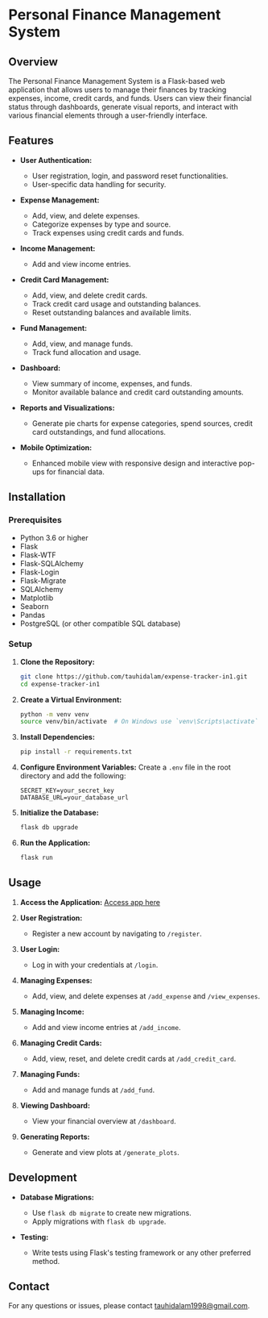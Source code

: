 # Personal Finance Management System

## Overview

The Personal Finance Management System is a Flask-based web application that allows users to manage their finances by tracking expenses, income, credit cards, and funds. Users can view their financial status through dashboards, generate visual reports, and interact with various financial elements through a user-friendly interface.

## Features

- **User Authentication:**
  - User registration, login, and password reset functionalities.
  - User-specific data handling for security.

- **Expense Management:**
  - Add, view, and delete expenses.
  - Categorize expenses by type and source.
  - Track expenses using credit cards and funds.
  
- **Income Management:**
  - Add and view income entries.
  
- **Credit Card Management:**
  - Add, view, and delete credit cards.
  - Track credit card usage and outstanding balances.
  - Reset outstanding balances and available limits.

- **Fund Management:**
  - Add, view, and manage funds.
  - Track fund allocation and usage.

- **Dashboard:**
  - View summary of income, expenses, and funds.
  - Monitor available balance and credit card outstanding amounts.

- **Reports and Visualizations:**
  - Generate pie charts for expense categories, spend sources, credit card outstandings, and fund allocations.

- **Mobile Optimization:**
  - Enhanced mobile view with responsive design and interactive pop-ups for financial data.

## Installation

### Prerequisites

- Python 3.6 or higher
- Flask
- Flask-WTF
- Flask-SQLAlchemy
- Flask-Login
- Flask-Migrate
- SQLAlchemy
- Matplotlib
- Seaborn
- Pandas
- PostgreSQL (or other compatible SQL database)

### Setup

1. **Clone the Repository:**
   ```bash
   git clone https://github.com/tauhidalam/expense-tracker-in1.git
   cd expense-tracker-in1
   ```

2. **Create a Virtual Environment:**
   ```bash
   python -m venv venv
   source venv/bin/activate  # On Windows use `venv\Scripts\activate`
   ```

3. **Install Dependencies:**
   ```bash
   pip install -r requirements.txt
   ```

4. **Configure Environment Variables:**
   Create a `.env` file in the root directory and add the following:
   ```env
   SECRET_KEY=your_secret_key
   DATABASE_URL=your_database_url
   ```

5. **Initialize the Database:**
   ```bash
   flask db upgrade
   ```

6. **Run the Application:**
   ```bash
   flask run
   ```

## Usage

1. **Access the Application:**
   [Access app here](https://expense-tracker-in1.onrender.com/)


2. **User Registration:**
   - Register a new account by navigating to `/register`.

3. **User Login:**
   - Log in with your credentials at `/login`.

4. **Managing Expenses:**
   - Add, view, and delete expenses at `/add_expense` and `/view_expenses`.

5. **Managing Income:**
   - Add and view income entries at `/add_income`.

6. **Managing Credit Cards:**
   - Add, view, reset, and delete credit cards at `/add_credit_card`.

7. **Managing Funds:**
   - Add and manage funds at `/add_fund`.

8. **Viewing Dashboard:**
   - View your financial overview at `/dashboard`.

9. **Generating Reports:**
   - Generate and view plots at `/generate_plots`.

## Development

- **Database Migrations:**
  - Use `flask db migrate` to create new migrations.
  - Apply migrations with `flask db upgrade`.

- **Testing:**
  - Write tests using Flask's testing framework or any other preferred method.


## Contact

For any questions or issues, please contact [tauhidalam1998@gmail.com](mailto:tauhidalam1998@gmail.com).
